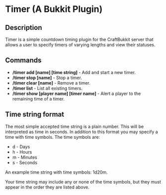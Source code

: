 # Timer (A Bukkit Plugin)

## Description
Timer is a simple countdown timing plugin for the CraftBukkit server that allows a user to specify timers of varying lengths and view their statuses.

## Commands
* **/timer add [name] [time string]** - Add and start a new timer.
* **/timer stop [name]** - Stop a timer.
* **/timer clear [name]** - Remove a timer.
* **/timer list** - List all existing timers.
* **/timer show [player name] [timer name]** - Alert a player to the remaining time of a timer.

## Time string format
The most simple accepted time string is a plain number. This will be interpreted as time in seconds. In addition to this format you may specify a time with time symbols. The time symbols are:
* d - Days
* h - Hours
* m - Minutes
* s - Seconds

An example time string with time symbols: 1d20m.

Your time string may include any or none of the time symbols, but they must appear in the order they are listed above.
